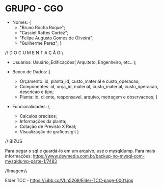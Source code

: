 # GRUPO - CGO 

* Nomes: {
    * "Bruno Rocha Roque";
    * "Cassiel Rattes Cortez";
    * "Felipe Augusto Gomes de Oliveira";
    * "Guilherme Perez";
}



// D O C U M E N T A Ç Ã O \\

* Usuários: Usuário_Edificações( Arquiteto, Engenheiro, etc...);
* Banco de Dados: {
    * Orçamento:   id, planta_id, custo_material e custo_operacao;
    * Componentes: id, orça_id, material, custo_material, custo_operacao, descricao e tipo;
    * Planta:      id, cliente, responsavel, arquivo, metragem e observacoes;
}

* Funcionalidades: {
    * Calculos precisos;
    * Informações da planta;
    * Cotação de Previsto X Real;
    * Visualização de graficos;git 
}

// BIZUS  

Para pegar o sql e guardá-lo em um arquivo, use o mysqldump. Para mais informações:
https://www.devmedia.com.br/backup-no-mysql-com-mysqldump-parte-1/7483

//Imagens\\

Elder TCC - https://i.ibb.co/VLn5269/Elder-TCC-page-0001.jpg